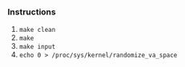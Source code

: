 ### Instructions

1. `make clean`
1. `make`
1. `make input`
1. `echo 0 > /proc/sys/kernel/randomize_va_space`
